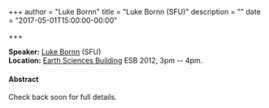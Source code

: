 +++
author = "Luke Bornn"
title = "Luke Bornn (SFU)"
description = ""
date = "2017-05-01T15:00:00-00:00"

+++


**Speaker:** [Luke Bornn](http://www.lukebornn.com/) (SFU)  
**Location:** [Earth Sciences Building](https://goo.gl/maps/KAebF92kpEA2) ESB 2012, 3pm -- 4pm.

#### Abstract

Check back soon for full details.
